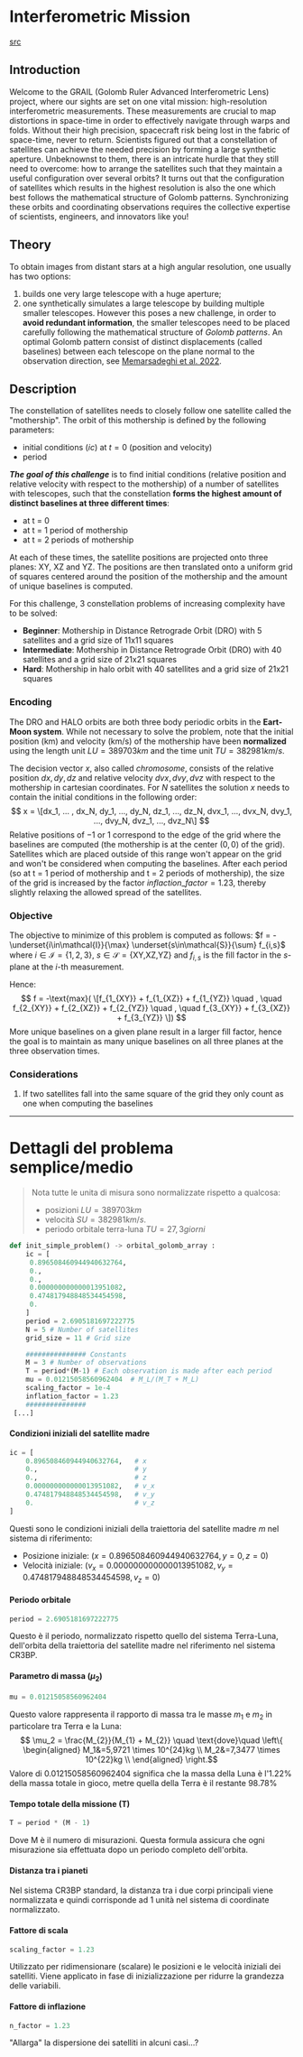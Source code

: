 # Interferometric Mission

[src](https://github.com/esa/SpOC3/blob/main/Challenge%202%20Interferometric%20Mission/README.md)

## Introduction

Welcome to the GRAIL (Golomb Ruler Advanced Interferometric Lens) project, where our sights are set on one vital mission: high-resolution interferometric measurements. These measurements are crucial to map distortions in space-time in order to effectively navigate through warps and folds. Without their high precision, spacecraft risk being lost in the fabric of space-time, never to return. Scientists figured out that a constellation of satellites can achieve the needed precision by forming a large synthetic aperture. Unbeknownst to them, there is an intricate hurdle that they still need to overcome: how to arrange the satellites such that they maintain a useful configuration over several orbits? It turns out that the configuration of satellites which results in the highest resolution is also the one which best follows the mathematical structure of Golomb patterns. Synchronizing these orbits and coordinating observations requires the collective expertise of scientists, engineers, and innovators like you!

## Theory

To obtain images from distant stars at a high angular resolution, one usually has two options:

1. builds one very large telescope with a huge aperture;
2. one synthetically simulates a large telescope by building multiple smaller telescopes.
However this poses a new challenge, in order to **avoid redundant information**, the smaller telescopes need to be placed carefully following the mathematical structure of *Golomb patterns*.
An optimal Golomb pattern consist of distinct displacements (called baselines) between each telescope on the plane normal to the observation direction, see [Memarsadeghi et al. 2022](https://ieeexplore.ieee.org/stamp/stamp.jsp?arnumber=9815260).

## Description

The constellation of satellites needs to closely follow one satellite called the "mothership". The orbit of this mothership is defined by the following parameters:

* initial conditions ($ic$) at $t = 0$ (position and velocity)
* period

***The goal of this challenge*** is to find initial conditions (relative position and relative velocity with respect to the mothership) of a number of satellites with telescopes, such that the constellation **forms the highest amount of distinct baselines at three different times**:

* at t = 0
* at t = 1 period of mothership
* at t = 2 periods of mothership  

At each of these times, the satellite positions are projected onto three planes: XY, XZ and YZ. The positions are then translated onto a uniform grid of squares centered around the position of the mothership and the amount of unique baselines is computed.

For this challenge, 3 constellation problems of increasing complexity have to be solved:

* **Beginner**: Mothership in Distance Retrograde Orbit (DRO) with 5 satellites and a grid size of 11x11 squares
* **Intermediate**: Mothership in Distance Retrograde Orbit (DRO) with 40 satellites and a grid size of 21x21 squares
* **Hard**: Mothership in halo orbit with 40 satellites and a grid size of 21x21 squares

### Encoding

The DRO and HALO orbits are both three body periodic orbits in the **Eart-Moon system**.
While not necessary to solve the problem, note that the initial position (km) and velocity (km/s) of the mothership have been **normalized** using the length unit $LU = 389703km$ and the time unit $TU = 382981km/s$.

The decision vector $x$, also called *chromosome*, consists of the relative position $dx,dy,dz$ and relative velocity $dvx,dvy,dvz$ with respect to the mothership in cartesian coordinates. For $N$ satellites the solution $x$ needs to contain the initial conditions in the following order:
$$
    x = \[dx_1, ... , dx_N, dy_1, ..., dy_N, dz_1, ..., dz_N, dvx_1, ..., dvx_N, dvy_1, ..., dvy_N, dvz_1, ..., dvz_N\]
$$
Relative positions of $-1$ or $1$ correspond to the edge of the grid where the baselines are computed (the mothership is at the center $(0,0)$ of the grid). Satellites which are placed outside of this range won't appear on the grid and won't be considered when computing the baselines. After each period (so at t = 1 period of mothership and t = 2 periods of mothership), the size of the grid is increased by the factor $inflaction\_factor = 1.23$, thereby slightly relaxing the allowed spread of the satellites.

### Objective

The objective to minimize of this problem is computed as follows:
$f = -\underset{i\in\mathcal{I}}{\max} \underset{s\in\mathcal{S}}{\sum} f_{i,s}$
where $i\in \mathcal{I}=\{1,2,3\}$, $s\in \mathcal{S}=\{\text{XY,XZ,YZ}\}$ and $f_{i,s}$ is the fill factor in the $s$-plane at the $i$-th measurement.

Hence:
$$
f = -\text{max}( \[f_{1_{XY}} + f_{1_{XZ}} + f_{1_{YZ}} \quad , \quad f_{2_{XY}} + f_{2_{XZ}} + f_{2_{YZ}} \quad , \quad f_{3_{XY}} + f_{3_{XZ}} + f_{3_{YZ}} \])
$$
More unique baselines on a given plane result in a larger fill factor, hence the goal is to maintain as many unique baselines on all three planes at the three observation times.

### Considerations

1. If two satellites fall into the same square of the grid they only count as one when computing the baselines

---

# Dettagli del problema semplice/medio
>
> Nota tutte le unita di misura sono normalizzate rispetto a qualcosa:
>
> * posizioni $LU = 389703km$  
> * velocità $SU = 382981km/s$.
> * periodo orbitale terra-luna $TU = 27,3giorni$

```python
def init_simple_problem() -> orbital_golomb_array :
    ic = [
     0.896508460944940632764, 
     0., 
     0., 
     0.000000000000013951082, 
     0.474817948848534454598, 
     0.
    ]
    period = 2.6905181697222775
    N = 5 # Number of satellites
    grid_size = 11 # Grid size

    ############### Constants
    M = 3 # Number of observations
    T = period*(M-1) # Each observation is made after each period
    mu = 0.01215058560962404  # M_L/(M_T + M_L)
    scaling_factor = 1e-4
    inflation_factor = 1.23
    ###############
 [...]
```

#### Condizioni iniziali del satellite madre

```python
ic = [
    0.896508460944940632764,   # x
    0.,                        # y
    0.,                        # z
    0.000000000000013951082,   # v_x
    0.474817948848534454598,   # v_y
    0.                         # v_z
]
```

Questi sono le condizioni iniziali della traiettoria del satellite madre $m$ nel sistema di riferimento:

* Posizione iniziale: $(x=0.896508460944940632764, y=0, z=0)$
* Velocità iniziale: $(v_x=0.000000000000013951082, v_y=0.474817948848534454598, v_z=0)$

#### Periodo orbitale

```python
period = 2.6905181697222775
```

Questo è il periodo, normalizzato rispetto quello del sistema Terra-Luna, dell'orbita della traiettoria del satellite madre nel riferimento nel sistema CR3BP.

#### Parametro di massa ($\mu_2$)

```python
mu = 0.01215058560962404
```

Questo valore rappresenta il rapporto di massa tra le masse $m_1$ e $m_2$ in particolare tra Terra e la Luna:
$$
\mu_2 = \frac{M_{2}}{M_{1} + M_{2}}
\quad \text{dove}\quad
\left\{
 \begin{aligned}
 M_1&=5,9721 \times 10^{24}kg \\
 M_2&=7,3477 \times 10^{22}kg \\
 \end{aligned}
\right.$$
Valore di $0.01215058560962404$ significa che la massa della Luna è l'$1.22\%$ della massa totale in gioco, metre quella della Terra è il restante $98.78\%$

#### Tempo totale della missione (T)
```python
T = period * (M - 1)
```
Dove M è il numero di misurazioni. Questa formula assicura che ogni misurazione sia effettuata dopo un periodo completo dell'orbita.

#### Distanza tra i pianeti
Nel sistema CR3BP standard, la distanza tra i due corpi principali viene normalizzata e quindi corrisponde ad $1$ unità nel sistema di coordinate normalizzato.
#### Fattore di scala
```python
scaling_factor = 1.23
```
Utilizzato per ridimensionare (scalare) le posizioni e le velocità iniziali dei satelliti. Viene applicato in fase di inizializzazione per ridurre la grandezza delle variabili.
#### Fattore di inflazione
```python
n_factor = 1.23
```

"Allarga" la dispersione dei satelliti in alcuni casi...?
